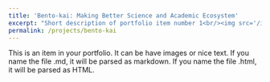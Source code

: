 ```yaml
---
title: 'Bento-kai: Making Better Science and Academic Ecosystem'
excerpt: "Short description of portfolio item number 1<br/><img src='/images/500x300.png'>"
permalink: /projects/bento-kai
---
```


This is an item in your portfolio. It can be have images or nice text. If you name the file .md, it will be parsed as markdown. If you name the file .html, it will be parsed as HTML. 
